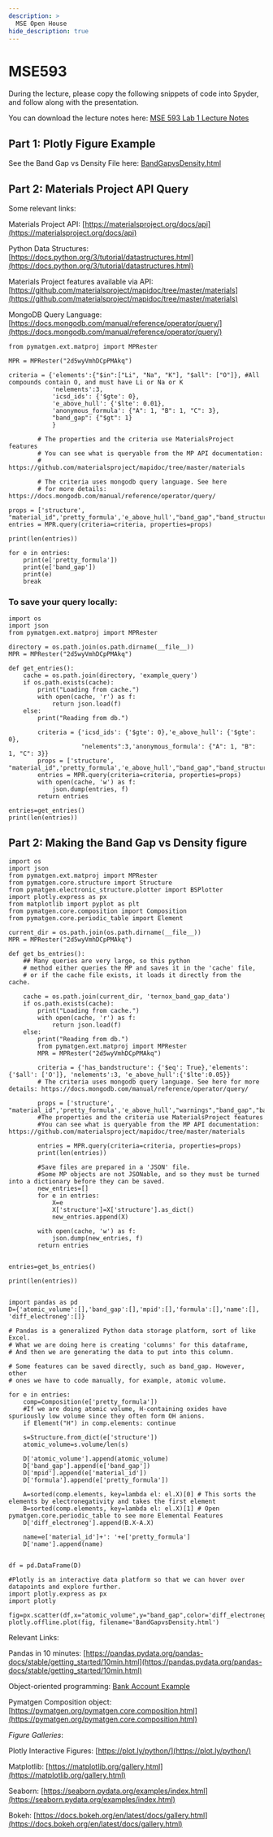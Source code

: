 ```yaml
---
description: >
  MSE Open House
hide_description: true
---
```

# MSE593

During the lecture, please copy the following snippets of code into Spyder, and follow along with the presentation. 

You can download the lecture notes here: [MSE 593 Lab 1 Lecture Notes][MSE_Lab1_Slides]


## Part 1: Plotly Figure Example

See the Band Gap vs Density File here: [BandGapvsDensity.html][BandGapvsDensity]

## Part 2: Materials Project API Query

Some relevant links: 

Materials Project API: [https://materialsproject.org/docs/api](https://materialsproject.org/docs/api)

Python Data Structures: [https://docs.python.org/3/tutorial/datastructures.html](https://docs.python.org/3/tutorial/datastructures.html)

Materials Project features available via API: [https://github.com/materialsproject/mapidoc/tree/master/materials](https://github.com/materialsproject/mapidoc/tree/master/materials)

MongoDB Query Language: [https://docs.mongodb.com/manual/reference/operator/query/](https://docs.mongodb.com/manual/reference/operator/query/)

~~~~
from pymatgen.ext.matproj import MPRester

MPR = MPRester("2d5wyVmhDCpPMAkq")

criteria = {'elements':{"$in":["Li", "Na", "K"], "$all": ["O"]}, #All compounds contain O, and must have Li or Na or K
			'nelements':3,
            'icsd_ids': {'$gte': 0},
            'e_above_hull': {'$lte': 0.01},
            'anonymous_formula': {"A": 1, "B": 1, "C": 3},
            "band_gap": {"$gt": 1}
            }

        # The properties and the criteria use MaterialsProject features 
        # You can see what is queryable from the MP API documentation: 
        # https://github.com/materialsproject/mapidoc/tree/master/materials
        
        # The criteria uses mongodb query language. See here 
        # for more details: https://docs.mongodb.com/manual/reference/operator/query/

props = ['structure', "material_id",'pretty_formula','e_above_hull',"band_gap","band_structure"]
entries = MPR.query(criteria=criteria, properties=props)

print(len(entries))

for e in entries:
    print(e['pretty_formula'])
    print(e['band_gap'])
    print(e)
    break
~~~~


### To save your query locally: 

~~~~
import os
import json
from pymatgen.ext.matproj import MPRester

directory = os.path.join(os.path.dirname(__file__))
MPR = MPRester("2d5wyVmhDCpPMAkq")

def get_entries():
    cache = os.path.join(directory, 'example_query')
    if os.path.exists(cache):
        print("Loading from cache.")
        with open(cache, 'r') as f:
            return json.load(f)
    else:
        print("Reading from db.")
        
        criteria = {'icsd_ids': {'$gte': 0},'e_above_hull': {'$gte': 0},
                    "nelements":3,'anonymous_formula': {"A": 1, "B": 1, "C": 3}}
        props = ['structure', "material_id",'pretty_formula','e_above_hull',"band_gap","band_structure"]
        entries = MPR.query(criteria=criteria, properties=props)
        with open(cache, 'w') as f:
            json.dump(entries, f)
        return entries
        
entries=get_entries()
print(len(entries))
~~~~

## Part 2: Making the Band Gap vs Density figure
~~~~
import os
import json
from pymatgen.ext.matproj import MPRester
from pymatgen.core.structure import Structure
from pymatgen.electronic_structure.plotter import BSPlotter
import plotly.express as px
from matplotlib import pyplot as plt
from pymatgen.core.composition import Composition
from pymatgen.core.periodic_table import Element

current_dir = os.path.join(os.path.dirname(__file__))
MPR = MPRester("2d5wyVmhDCpPMAkq")

def get_bs_entries():
    ## Many queries are very large, so this python 
    # method either queries the MP and saves it in the 'cache' file, 
    # or if the cache file exists, it loads it directly from the cache. 
    
    cache = os.path.join(current_dir, 'ternox_band_gap_data')
    if os.path.exists(cache):
        print("Loading from cache.")
        with open(cache, 'r') as f:
            return json.load(f)
    else:
        print("Reading from db.")
        from pymatgen.ext.matproj import MPRester
        MPR = MPRester("2d5wyVmhDCpPMAkq")
        
        criteria = {'has_bandstructure': {'$eq': True},'elements':{'$all': ['O']}, 'nelements':3, 'e_above_hull':{'$lte':0.05}}
        # The criteria uses mongodb query language. See here for more details: https://docs.mongodb.com/manual/reference/operator/query/
                
        props = ['structure', "material_id",'pretty_formula','e_above_hull',"warnings","band_gap","band_structure"]
        #The properties and the criteria use MaterialsProject features 
        #You can see what is queryable from the MP API documentation: https://github.com/materialsproject/mapidoc/tree/master/materials 
        
        entries = MPR.query(criteria=criteria, properties=props)
        print(len(entries))
        
        #Save files are prepared in a 'JSON' file. 
        #Some MP objects are not JSONable, and so they must be turned into a dictionary before they can be saved. 
        new_entries=[]
        for e in entries:
            X=e
            X['structure']=X['structure'].as_dict()
            new_entries.append(X)
            
        with open(cache, 'w') as f:
            json.dump(new_entries, f)
        return entries
        
        
entries=get_bs_entries()

print(len(entries))


import pandas as pd
D={'atomic_volume':[],'band_gap':[],'mpid':[],'formula':[],'name':[], 'diff_electroneg':[]}

# Pandas is a generalized Python data storage platform, sort of like Excel. 
# What we are doing here is creating 'columns' for this dataframe, 
# And then we are generating the data to put into this column. 

# Some features can be saved directly, such as band_gap. However, other 
# ones we have to code manually, for example, atomic volume.

for e in entries:
    comp=Composition(e['pretty_formula'])
    #If we are doing atomic volume, H-containing oxides have spuriously low volume since they often form OH anions.
    if Element("H") in comp.elements: continue  
     
    s=Structure.from_dict(e['structure'])
    atomic_volume=s.volume/len(s)
    
    D['atomic_volume'].append(atomic_volume)
    D['band_gap'].append(e['band_gap'])
    D['mpid'].append(e['material_id'])
    D['formula'].append(e['pretty_formula'])
    
    A=sorted(comp.elements, key=lambda el: el.X)[0] # This sorts the elements by electronegativity and takes the first element
    B=sorted(comp.elements, key=lambda el: el.X)[1] # Open pymatgen.core.periodic_table to see more Elemental Features
    D['diff_electroneg'].append(B.X-A.X)
             
    name=e['material_id']+': '+e['pretty_formula']
    D['name'].append(name)
    
    
df = pd.DataFrame(D) 

#Plotly is an interactive data platform so that we can hover over datapoints and explore further. 
import plotly.express as px
import plotly

fig=px.scatter(df,x="atomic_volume",y="band_gap",color='diff_electroneg',hover_name='name')
plotly.offline.plot(fig, filename='BandGapvsDensity.html') 
~~~~

Relevant Links: 

Pandas in 10 minutes: [https://pandas.pydata.org/pandas-docs/stable/getting_started/10min.html](https://pandas.pydata.org/pandas-docs/stable/getting_started/10min.html)

Object-oriented programming: [Bank Account Example](https://www.geeksforgeeks.org/python-program-to-create-bankaccount-class-with-deposit-withdraw-function/)

Pymatgen Composition object: [https://pymatgen.org/pymatgen.core.composition.html](https://pymatgen.org/pymatgen.core.composition.html)

*Figure Galleries*:

Plotly Interactive Figures: [https://plot.ly/python/](https://plot.ly/python/)

Matplotlib: [https://matplotlib.org/gallery.html](https://matplotlib.org/gallery.html)

Seaborn: [https://seaborn.pydata.org/examples/index.html](https://seaborn.pydata.org/examples/index.html)

Bokeh: [https://docs.bokeh.org/en/latest/docs/gallery.html](https://docs.bokeh.org/en/latest/docs/gallery.html)



[BandGapvsDensity]: /MSE593_Files/BandGapvsDensity.html
[MSE_Lab1_Slides]: /MSE593_Files/MSE593_Lecture5.pptx
